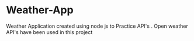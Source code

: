 # Weather-App
Weather Application created using node js to Practice API's . Open weather API's have been used in this project
